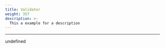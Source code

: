 ```yaml
---
title: Validator
weight: 357
description: >-
  This a example for a description
---
```


---

undefined
